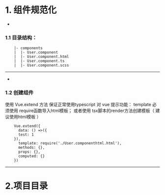 # 1.  组件规范化
- 
###    1.1 目录结构：

    	|- components
    	|  |- User.component
    	|  |- User.component.html
    	|  |- User.component.ts
    	|  |- User.component.scss
------------

- 
### 	1.2 创建组件
使用 Vue.extend 方法 保证正常使用typescript 对 vue 提示功能：
template 必须使用 require函数导入html模板；
或者使用 tsx脚本的render方法创建模板（ 建议使用html模板 ）

    	Vue.extend({
    	  data: () =>({
          test: 1
        }),
    	  template: require('./User.componenthtml.html'), 
    	  methods: {},
    	  props: {},
    	  computed: {}
    	})

------------
# 2.项目目录


